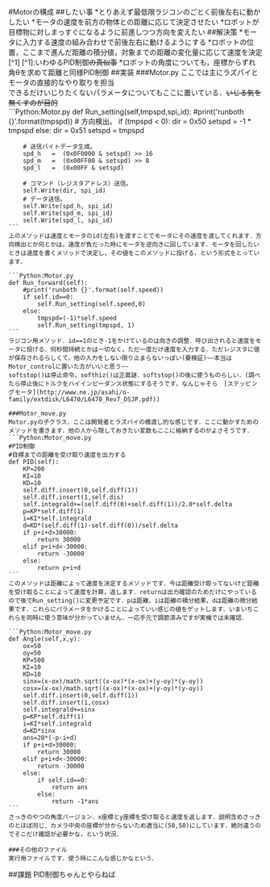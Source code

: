 #Motorの構成
##したい事
    *とりあえず最低限ラジコンのごとく前後左右に動かしたい
    *モータの速度を前方の物体との距離に応じて決定させたい
    *ロボットが目標物に対しまっすぐになるように前進しつつ方向を変えたい
##解決策
    *モータに入力する速度の組み合わせで前後左右に動けるようにする
    *ロボットの位置，ここまで進んだ距離の積分値，対象までの距離の変化量に応じて速度を決定[^1]
    [^1]:いわゆるPID制御~~の真似事~~
    *ロボットの角度についても，座標からずれ角&theta;を求めて距離と同様PID制御
##実装
    ###Motor.py
    ここでは主にラズパイとモータの直接的なやり取りを担当  
    できるだけいじりたくないパラメータについてもここに置いている．~~いじる気を無くすのが目的~~  
    ```Python:Motor.py
    def Run_setting(self,tmpspd,spi_id):
        #print('runboth {}'.format(tmpspd))
        # 方向検出。
        if (tmpspd < 0):
            dir = 0x50
            setspd = -1 * tmpspd
        else:
            dir = 0x51
            setspd = tmpspd

        # 送信バイトデータ生成。
        spd_h   =  (0x0F0000 & setspd) >> 16
        spd_m   =  (0x00FF00 & setspd) >> 8
        spd_l   =  (0x00FF & setspd)

        # コマンド（レジスタアドレス）送信。
        self.Write(dir, spi_id)
        # データ送信。
        self.Write(spd_h, spi_id)
        self.Write(spd_m, spi_id)
        self.Write(spd_l, spi_id)
    ```
    上のメソッドは速度とモータのid(左右)を渡すことでモータにその速度を渡してくれます．方向検出とか何とかは，速度が負だった時にモータを逆向きに回しています．モータを回したいときは速度を書くメソッドで決定し，その値をこのメソッドに投げる，という形式をとっています．

    ```Python:Motor.py
    def Run_forward(self):
        #print('runboth {}'.format(self.speed))
        if self.id==0:
            self.Run_setting(self.speed,0)
        else:
            tmpspd=(-1)*self.speed
            self.Run_setting(tmpspd, 1)
    ```
    ラジコン用メソッド．id==1のとき-1をかけているのは向きの調整．呼び出されると速度をモータに投げる．何秒間持続とかは一切なく，ただ一度だけ速度を入力する．ただレジスタに値が保存されるらしくて，他の入力をしない限り止まらないっぽい(要検証)~~本当はMotor_controlに置いた方がいいと思う~~  
    softstop()は停止命令，softhiz()は正直謎．softstop()の後に使うものらしい．(調べたら停止後にトルクをハイインピーダンス状態にするそうです，なんじゃそら　[ステッピングモータ](http://www.ne.jp/asahi/o-family/extdisk/L6470/L6470_Rev7_DSJP.pdf))

    ###Motor_move.py
    Motor.pyの子クラス．ここは開発者とラズパイの橋渡し的な感じです．ここに動かすためのメソッドを書きます．他の人から隠しておきたい変数もここに格納するのがよさそうです．
    ```Python:Motor_move.py
    #PID制御
    #目標までの距離を受け取り速度を出力する
    def PID(self):
        KP=200
        KI=10
        KD=10
        self.diff.insert(0,self.diff(1))
        self.diff.insert(1,self.dis)
        self.integrald+=(self.diff(0)+self.diff(1))/2.0*self.delta
        p=KP*self.diff(1)
        i=KI*self.integrald
        d=KD*(self.diff(1)-self.diff(0))/self.delta
        if p+i+d>30000:
            return 30000
        elif p+i+d<-30000:
            return -30000
        else:
            return p+i+d
    ```
    このメソッドは距離によって速度を決定するメソッドです．今は距離受け取ってないけど距離を受け取ることによって速度を計算，返します．returnは出力確認のためだけにやっているので後でRun_setting()に変更予定です．pは距離，iは距離の積分結果，dは距離の微分結果です．これらにパラメータをかけることによっていい感じの値をゲットします．いまいちこれらを同時に使う意味が分かっていません．一応手元で調節済みですが実機では未確認．

    ```Python:Motor_move.py
    def Angle(self,x,y):
        ox=50
        oy=50
        KP=500
        KI=10
        KD=10
        sinx=(x-ox)/math.sqrt((x-ox)*(x-ox)+(y-oy)*(y-oy))
        cosx=(x-ox)/math.sqrt((x-ox)*(x-ox)+(y-oy)*(y-oy))
        self.diff.insert(0,self.diff(1))
        self.diff.insert(1,cosx)
        self.integrald+=sinx
        p=KP*self.diff(1)
        i=KI*self.integrald
        d=KD*sinx
        ans=20*(-p-i+d)
        if p+i+d>30000:
            return 30000
        elif p+i+d<-30000:
            return -30000
        else:
            if self.id==0:
                return ans
            else:
                return -1*ans
    ```
    さっきのやつの角度バージョン．x座標とy座標を受け取ると速度を返します．説明含めさっきのとほぼ同じ．カメラ中央の座標が分からないため適当に(50,50)にしています．絶対違うのでそこだけ確認が必要かな，という状況．

    ###その他のファイル
    実行用ファイルです．使う時にこんな感じかなという．

##課題
PID制御ちゃんとやらねば

